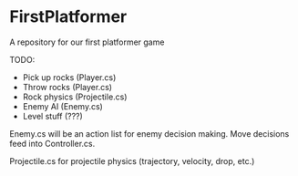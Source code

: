 # FirstPlatformer
A repository for our first platformer game

TODO:
- Pick up rocks (Player.cs)
- Throw rocks (Player.cs)
- Rock physics (Projectile.cs)
- Enemy AI (Enemy.cs)
- Level stuff (???)

Enemy.cs will be an action list for enemy decision making. Move decisions feed into Controller.cs.

Projectile.cs for projectile physics (trajectory, velocity, drop, etc.)
